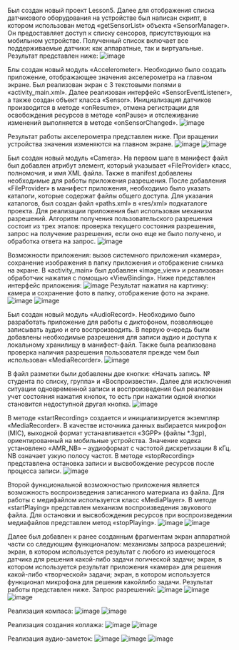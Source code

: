Был создан новый проект Lesson5. Далее для отображения списка датчикового оборудования на устройстве был написан скрипт, в котором использован метод «getSensorList» объекта «SensorManager». Он предоставляет доступ к списку сенсоров, присутствующих на мобильном
устройстве. Полученный список включает все поддерживаемые датчики: как аппаратные, так и виртуальные. Результат представлен ниже:
![image](https://github.com/user-attachments/assets/cdab96b7-03ed-4b5f-89f2-e45ac05a03bf)

Блы создан новый модуль «Accelerometer». Необходимо было создать приложение, отображающее значения акселерометра на главном экране. 
Был реализован экран с 3 текстовыми полями в «activity_main.xml». Далее реализован интерфейс «SensorEventListener», а также создан объект класса «Sensor». Инициализация датчиков производится в методе «onResume», отмена регистрации для освобождения ресурсов в методе «onPause» и отслеживание изменений выполняется в методе «onSensorChanged».
![image](https://github.com/user-attachments/assets/abad2508-451a-4061-a541-bf86858d7828)

Результат работы акселерометра представлен ниже. При вращении устройства значения изменяются на главном экране.
![image](https://github.com/user-attachments/assets/e8d5aeff-f85e-4826-bdb8-e9c09d3015cb)
![image](https://github.com/user-attachments/assets/5d1d8fca-4749-442a-b499-d344db3f1b78)

Был создан новый модуль «Camera». На первом шаге в манифест файл был добавлен атрибут <provider> элемент, который указывает «FileProvider» класс, полномочия, и имя XML файла. Также в
manifest добавлены необходимые для работы приложения разрешения. 
После добавления «FileProvider» в манифест приложения, необходимо было указать каталоги, которые содержат файлы общего доступа. Для указания каталогов, был создан файл «paths.xml» в «res/xml» подкаталоге проекта.
Для реализации приложения был использован механизм разрешений. Алгоритм получения пользовательского разрешения состоит из трех этапов: проверка текущего состояния разрешения, запрос на получение разрешения, если оно еще не было получено, и обработка ответа на запрос.
![image](https://github.com/user-attachments/assets/983c580a-99cc-4443-b005-925800f5fecb)

Возможности приложения: вызов системного приложения «камера», сохранение изображения в папку приложения и отображение снимка на экране. В «activity_main» был добавлен «image_view» и реализован обработчик нажатия с помощью «ViewBinding». Ниже представлен интерфейс приложения:
![image](https://github.com/user-attachments/assets/b4898dca-588c-4a99-af81-93d81fb98abf)
Результат нажатия на картинку: камера и сохранение фото в папку, отображение фото на экране.
![image](https://github.com/user-attachments/assets/3245026c-3341-4ce0-bc09-5976781e9703)
![image](https://github.com/user-attachments/assets/64e26dbc-8033-4d1c-9659-c4be6fc60f31)

Был создан новый модуль «AudioRecord». Необходимо было разработать приложение для работы с диктофоном, позволяющее записывать аудио и его воспроизводить. В первую очередь были добавлены необходимые разрешения для записи аудио и доступа к локальному хранилищу в манифест-файл. Также была реализована проверка наличия разрешения пользователя прежде чем был использован «MediaRecorder».
![image](https://github.com/user-attachments/assets/eadeabe3-747e-4b12-8ae3-3f6d384e6fc6)

В файл разметки были добавлены две кнопки: «Начать запись. № студента по списку, группа» и «Воспроизвести». Далее для исключения ситуации одновременной записи и воспроизведения был реализован учет состояния нажатия кнопок, то есть при нажатии одной кнопки становится недоступной другая кнопка.
![image](https://github.com/user-attachments/assets/44f47ae8-58e8-4b3c-8576-b2c6c42228da)

В методе «startRecording» создается и инициализируется экземпляр «MediaRecorder». В качестве источника данных выбирается микрофон (MIC), выходной формат устанавливается «3GPP» (файлы *.3gp), ориентированный на мобильные устройства. Значение кодека установлено «AMR_NB» – аудиоформат с частотой дискретизации 8 кГц. NB означает узкую полосу частот. В методе «stopRecording» представлена остановка записи и высвобождение ресурсов после процесса записи.
![image](https://github.com/user-attachments/assets/f13a127a-63c7-4507-b11f-e8a77c174110)

Второй функциональной возможностью приложения является возможность воспроизведения записанного материала из файла. Для работы с медифайлом используется класс «MediaPlayer». В методе «startPlaying» представлен механизм воспроизведения звукового файла. Для остановки и высвобождения ресурсов при воспроизведении медиафайлов представлен метод «stopPlaying».
![image](https://github.com/user-attachments/assets/f562c34a-894a-488e-8ae7-0e80d50fe6e7)
![image](https://github.com/user-attachments/assets/cfedd8ca-507e-45d1-ab53-3cb928cdb3c1)

Далее был добавлен к ранее созданным фрагментам экран аппаратной части со следующим функционалом: механизмы запроса разрешений; экран, в котором используется результат с любого из имеющегося датчика для решения какой-либо задачи логической задачи; экран, в котором используется результат приложения «камера» для решения какой-либо «творческой» задачи; экран, в котором используется функционал микрофона для решения какойлибо задачи. Результат работы представлен ниже.
Запрос разрешений:
![image](https://github.com/user-attachments/assets/07dd0ac4-9b24-4836-87bf-ac6a5cedde80)
![image](https://github.com/user-attachments/assets/e5bf2ac6-cdf8-4a28-8f5f-6e833757a617)
![image](https://github.com/user-attachments/assets/fd11c88a-2639-4fab-8c92-96865bb38ef3)

Реализация компаса:
![image](https://github.com/user-attachments/assets/3c296702-249f-4288-8ffc-0189283f2756)
![image](https://github.com/user-attachments/assets/38f6c9a3-d119-44d1-bf3f-b07d35f83276)

Реализация создания коллажа:
![image](https://github.com/user-attachments/assets/d20fa109-b111-41f3-b588-69b1ccfcbb5b)
![image](https://github.com/user-attachments/assets/db15131d-4255-46a5-8108-fbe981540b80)

Реализация аудио-заметок:
![image](https://github.com/user-attachments/assets/16a3af62-6cb8-4744-bb24-7d525eeb3aed)
![image](https://github.com/user-attachments/assets/cf9aef6a-104f-478a-ac72-f1dff4d3ebf4)
![image](https://github.com/user-attachments/assets/6c5086d1-2174-456d-b868-f529c8127978)

